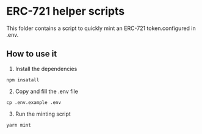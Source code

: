 # ERC-721 helper scripts

This folder contains a script to quickly mint an ERC-721 token.configured in .env.

## How to use it

1. Install the dependencies

```shell
npm insatall
```

2. Copy and fill the .env file

```shell
cp .env.example .env
```

3. Run the minting script

```shell
yarn mint
```
